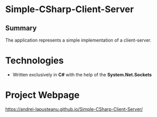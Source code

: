 # Simple-CSharp-Client-Server
## Summary
 The application represents a simple implementation of a client-server.

# Technologies
- Written exclusively in **C#** with the help of the **System.Net.Sockets**
# Project Webpage
https://andrei-lapusteanu.github.io/Simple-CSharp-Client-Server/
<!--stackedit_data:
eyJoaXN0b3J5IjpbLTE0NjM4OTYzOTcsLTEwMjEwMzUwNDRdfQ
==
-->